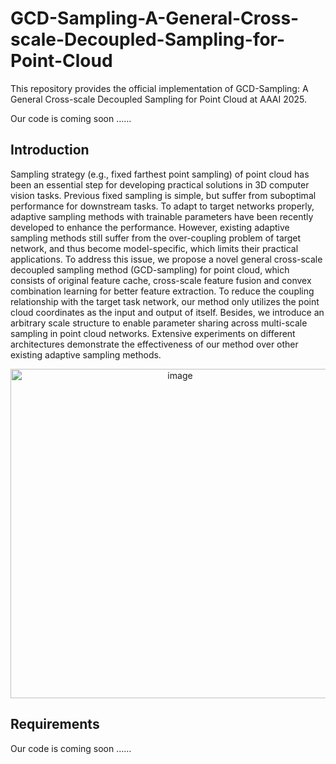 # GCD-Sampling-A-General-Cross-scale-Decoupled-Sampling-for-Point-Cloud
This repository provides the official implementation of GCD-Sampling: A General Cross-scale Decoupled Sampling for Point Cloud at AAAI 2025.

Our code is coming soon ……

## Introduction
Sampling strategy (e.g., fixed farthest point sampling) of point cloud has been an essential step for developing practical solutions in 3D computer vision tasks. Previous fixed sampling is simple, but suffer from suboptimal performance for downstream tasks. To adapt to target networks properly, adaptive sampling methods with trainable parameters have been recently developed to enhance the performance. However, existing adaptive sampling methods still suffer from the over-coupling problem of target network, and thus become model-specific, which limits their practical applications. To address this issue, we propose a novel general cross-scale decoupled sampling method (GCD-sampling) for point cloud, which consists of original feature cache, cross-scale feature fusion and convex combination learning for better feature extraction. To reduce the coupling relationship with the target task network, our method only utilizes the point cloud coordinates as the input and output of itself. Besides, we introduce an arbitrary scale structure to enable parameter sharing across multi-scale sampling in point cloud networks. Extensive experiments on different architectures demonstrate the effectiveness of our method over other existing adaptive sampling methods.

<div align="center">
    <img width="527" alt="image" src="https://github.com/user-attachments/assets/604fb029-a016-4fa0-98b6-2b67ffd335b0" />
</div>

## Requirements
Our code is coming soon ……
